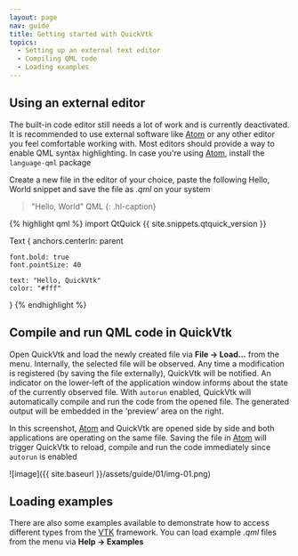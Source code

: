 ```yaml
---
layout: page
nav: guide
title: Getting started with QuickVtk
topics:
  - Setting up an external text editor
  - Compiling QML code
  - Loading examples
---
```


## Using an external editor
The built-in code editor still needs a lot of work and is currently deactivated. It is recommended to use external software like [Atom](https://atom.io/) or any other editor you feel comfortable working with. Most editors should provide a way to enable QML syntax highlighting. In case you're using [Atom](https://atom.io/), install the `language-qml` package

Create a new file in the editor of your choice, paste the following Hello, World snippet and save the file as *.qml* on your system

>"Hello, World" QML
{: .hl-caption}

{% highlight qml %}
import QtQuick {{ site.snippets.qtquick_version }}

Text {
    anchors.centerIn: parent

    font.bold: true
    font.pointSize: 40

    text: "Hello, QuickVtk"
    color: "#fff"
}
{% endhighlight %}

## Compile and run QML code in QuickVtk
Open QuickVtk and load the newly created file via **File &rarr; Load...** from the menu. Internally, the selected file will be observed. Any time a modification is registered (by saving the file externally), QuickVtk will be notified. An indicator on the lower-left of the application window informs about the state of the currently observed file. With `autorun` enabled, QuickVtk will automatically compile and run the code from the opened file. The generated output will be embedded in the 'preview' area on the right.

In this screenshot, [Atom](https://atom.io/) and QuickVtk are opened side by side and both applications are operating on the same file. Saving the file in [Atom](https://atom.io/) will trigger QuickVtk to reload, compile and run the code immediately since `autorun` is enabled

![image]({{ site.baseurl }}/assets/guide/01/img-01.png)

## Loading examples
There are also some examples available to demonstrate how to access different types from the [VTK](https://vtk.org/) framework. You can load example *.qml* files from the menu via **Help &rarr; Examples**
